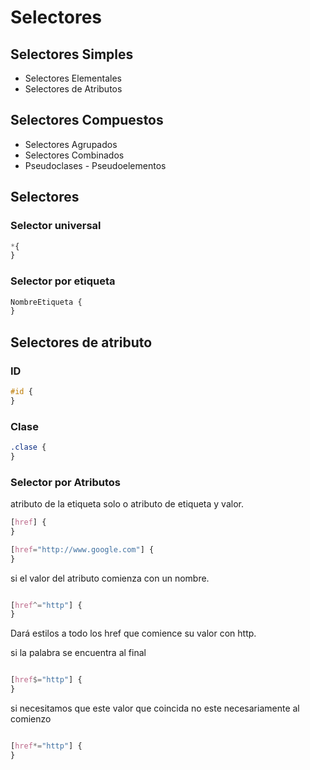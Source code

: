 # Selectores

## Selectores Simples

- Selectores Elementales
- Selectores de Atributos

## Selectores Compuestos

- Selectores Agrupados
- Selectores Combinados
- Pseudoclases - Pseudoelementos

## Selectores

### Selector universal

```CSS
*{
}
```

### Selector por etiqueta

```CSS
NombreEtiqueta {
}
```

## Selectores de atributo

### ID

```CSS
#id {
}
```

### Clase

```CSS
.clase {
}
```

### Selector por Atributos

atributo de la etiqueta solo o atributo de etiqueta y valor.

```CSS
[href] {
}

[href="http://www.google.com"] {
}
```

si el valor del atributo comienza con un nombre.

```CSS

[href^="http"] {
}
```

Dará estilos a todo los href que comience su valor con http.

si la palabra se encuentra al final

```CSS

[href$="http"] {
}
```

si necesitamos que este valor que coincida no este necesariamente al comienzo

```CSS

[href*="http"] {
}
```
